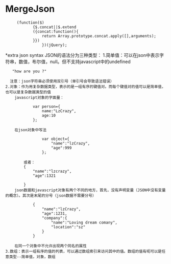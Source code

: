 # MergeJson


```
     (function($)
            {$.concat||$.extend
            ({concat:function(){
                return Array.prototype.concat.apply([],arguments);
            }})
                })(jQuery);
```
*extra json syntax
    JSON的语法分为三种类型：
    1.简单值：可以在json中表示字符串，数值，布尔值，null。但不支持javascript中的undefined
```
   "how are you ?"
```
      注意：json字符串必须使用双引号（单引号会导致语法错误）
    2.对象：作为用复杂数据类型，表示的是一组有序的键值对。而每个键值对的值可以是简单值，也可以是复杂数据类型的值
        javascript对象的字面量：
```
            var person={
                name:"LzCrazy",
                age:10
            };
```
        在json对象中写法
```
                var object={
                    "name":"lzCrazy",
                    "age":999
                };
```
            或者：
            {
                "name":"lzcrazy",
                "age":1321

            }
        json数据和javascript对象有两个不同的地方，首先，没有声明变量（JSON中没有变量的概念）。其次是末尾的分号（json数据不需要分号）
```
            {
                "name":"lzCrazy",
                "age":1231,
                "company":{
                    "name":"Loving dream comany",
                    "location":"sz"
                }
            }
```
        在同一个对象中不允许出现两个同名的属性
    3.数组：表示一组有序的值的列表，可以通过数组索引来访问其中的值。数组的值有呃可以是任意类型--简单值，对象，数组